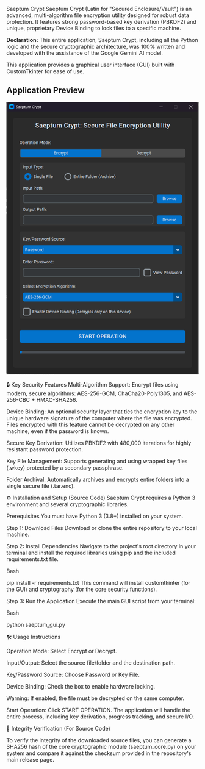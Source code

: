 Saeptum Crypt
Saeptum Crypt (Latin for "Secured Enclosure/Vault") is an advanced, multi-algorithm file encryption utility designed for robust data protection. It features strong password-based key derivation (PBKDF2) and unique, proprietary Device Binding to lock files to a specific machine.

**Declaration:** This entire application, Saeptum Crypt, including all the Python logic and the secure cryptographic architecture, was 100% written and developed with the assistance of the Google Gemini AI model.

This application provides a graphical user interface (GUI) built with CustomTkinter for ease of use.

## Application Preview

![Saeptum Crypt GUI running on Windows](saeptum_gui_preview.png)

🔒 Key Security Features
Multi-Algorithm Support: Encrypt files using modern, secure algorithms: AES-256-GCM, ChaCha20-Poly1305, and AES-256-CBC + HMAC-SHA256.

Device Binding: An optional security layer that ties the encryption key to the unique hardware signature of the computer where the file was encrypted. Files encrypted with this feature cannot be decrypted on any other machine, even if the password is known.

Secure Key Derivation: Utilizes PBKDF2 with 480,000 iterations for highly resistant password protection.

Key File Management: Supports generating and using wrapped key files (.wkey) protected by a secondary passphrase.

Folder Archival: Automatically archives and encrypts entire folders into a single secure file (.tar.enc).

⚙️ Installation and Setup (Source Code)
Saeptum Crypt requires a Python 3 environment and several cryptographic libraries.

Prerequisites
You must have Python 3 (3.8+) installed on your system.

Step 1: Download Files
Download or clone the entire repository to your local machine.

Step 2: Install Dependencies
Navigate to the project's root directory in your terminal and install the required libraries using pip and the included requirements.txt file.

Bash

pip install -r requirements.txt
This command will install customtkinter (for the GUI) and cryptography (for the core security functions).

Step 3: Run the Application
Execute the main GUI script from your terminal:

Bash

python saeptum_gui.py

🛠️ Usage Instructions

Operation Mode: Select Encrypt or Decrypt.

Input/Output: Select the source file/folder and the destination path.

Key/Password Source: Choose Password or Key File.

Device Binding: Check the box to enable hardware locking.

Warning: If enabled, the file must be decrypted on the same computer.

Start Operation: Click START OPERATION. The application will handle the entire process, including key derivation, progress tracking, and secure I/O.

🤝 Integrity Verification (For Source Code)

To verify the integrity of the downloaded source files, you can generate a SHA256 hash of the core cryptographic module (saeptum_core.py) on your system and compare it against the checksum provided in the repository's main release page.
